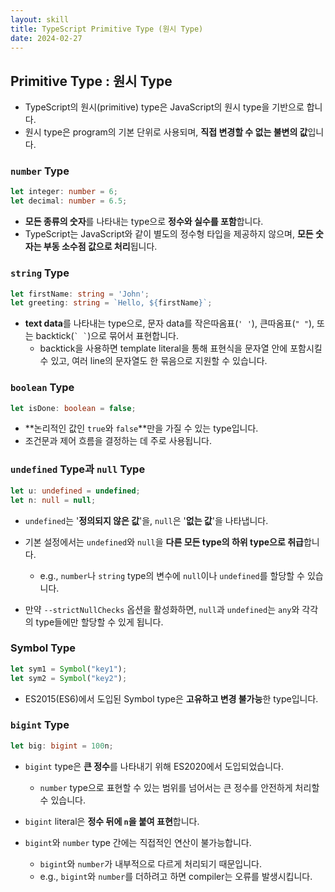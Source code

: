 ```yaml
---
layout: skill
title: TypeScript Primitive Type (원시 Type)
date: 2024-02-27
---
```





## Primitive Type : 원시 Type

- TypeScript의 원시(primitive) type은 JavaScript의 원시 type을 기반으로 합니다.
- 원시 type은 program의 기본 단위로 사용되며, **직접 변경할 수 없는 불변의 값**입니다.


### `number` Type

```typescript
let integer: number = 6;
let decimal: number = 6.5;
```

- **모든 종류의 숫자**를 나타내는 type으로 **정수와 실수를 포함**합니다.
- TypeScript는 JavaScript와 같이 별도의 정수형 타입을 제공하지 않으며, **모든 숫자는 부동 소수점 값으로 처리**됩니다.


### `string` Type

```typescript
let firstName: string = 'John';
let greeting: string = `Hello, ${firstName}`;
```

- **text data**를 나타내는 type으로, 문자 data를 작은따옴표(`' '`), 큰따옴표(`" "`), 또는 backtick(`` ` ` ``)으로 묶어서 표현합니다.
    - backtick을 사용하면 template literal을 통해 표현식을 문자열 안에 포함시킬 수 있고, 여러 line의 문자열도 한 묶음으로 지원할 수 있습니다.


### `boolean` Type

```typescript
let isDone: boolean = false;
```

- **논리적인 값인 `true`와 `false`**만을 가질 수 있는 type입니다.
- 조건문과 제어 흐름을 결정하는 데 주로 사용됩니다.


### `undefined` Type과 `null` Type

```typescript
let u: undefined = undefined;
let n: null = null;
```

- `undefined`는 '**정의되지 않은 값**'을, `null`은 '**없는 값**'을 나타냅니다.

- 기본 설정에서는 `undefined`와 `null`을 **다른 모든 type의 하위 type으로 취급**합니다.
    - e.g., `number`나 `string` type의 변수에 `null`이나 `undefined`를 할당할 수 있습니다.

- 만약 `--strictNullChecks` 옵션을 활성화하면, `null`과 `undefined`는 `any`와 각각의 type들에만 할당할 수 있게 됩니다.


### Symbol Type

```typescript
let sym1 = Symbol("key1");
let sym2 = Symbol("key2");
```

- ES2015(ES6)에서 도입된 Symbol type은 **고유하고 변경 불가능**한 type입니다.


### `bigint` Type

```typescript
let big: bigint = 100n;
```

- `bigint` type은 **큰 정수**를 나타내기 위해 ES2020에서 도입되었습니다.
    - `number` type으로 표현할 수 있는 범위를 넘어서는 큰 정수를 안전하게 처리할 수 있습니다.

- `bigint` literal은 **정수 뒤에 `n`을 붙여 표현**합니다.

- `bigint`와 `number` type 간에는 직접적인 연산이 불가능합니다.
    - `bigint`와 `number`가 내부적으로 다르게 처리되기 때문입니다.
    - e.g., `bigint`와 `number`를 더하려고 하면 compiler는 오류를 발생시킵니다.
